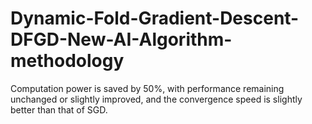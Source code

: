 # Dynamic-Fold-Gradient-Descent-DFGD-New-AI-Algorithm-methodology
Computation power is saved by 50%, with performance remaining unchanged or slightly improved, and the convergence speed is slightly better than that of SGD. 
